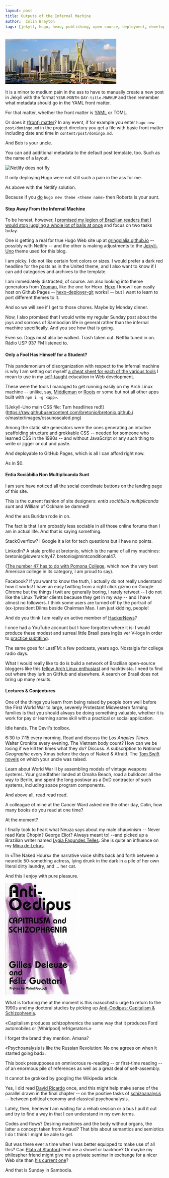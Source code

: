 ```yaml
---
layout: post
title: Outputs of the Infernal Machine
author:  Colin Brayton
tags: [jekyll, hugo, hexo, publishing, open source, deployment, development, sambodia, capitalism, stylesheets, Arch Linux]
---
```


![A scenic Sambodian bridge in Brooklin with an I](https://raw.githubusercontent.com/bretonio/bretonio.github.io/master/images/saopaulosky.png)

It is a minor to medium pain in the ass to have to manually create a new post in Jekyll with the format `YEAR-MONTH-DAY-title.MARKUP` and then remember what metadata should go in the YAML front matter.

For that matter, whether the front matter is [YAML](http://project-sambodia.surge.sh/) or TOML. 

Or does it [(front) matter](https://gohugo.io/content/front-matter)? In any event, if for example you enter `hugo new post/domingo.md` in the project directory you get a file with basic front matter including date and time in `content/post/domingo.md`.

And Bob is your uncle. 

You can add additional metadata to the default post template, too. Such as the name of a layout. 

![Netlify does not fly](https://bretonio.github.io/images/netlifyfailurescale.png)

If only deploying Hugo were not still such a pain in the ass for me. 

As above with the Netlify solution.

Because if you [do](https://gringolalia.github.io/) `hugo new theme <theme name>` then Roberta is your aunt.

#### Step Away From the Infernal Machine

To be honest, however, I [promised my legion of Brazilian readers that I would stop juggling a whole lot of balls at once](https://gringolalia.surge.sh/2016/09/17/malabarismo/) and focus on two tasks today.  

One is getting a real for true Hugo Web site up at [gringolalia.github.io](https://gringolalia.github.io/) -- possibly with Netlify -- and the other is making adjustments to the [Jekyll-Uno](https://github.com/joshgerdes/jekyll-uno) theme used for this blog. 

I am picky. I do not like certain font colors or sizes. I would prefer a dark red headline for the posts as in the United theme,  and I also want to know if I can add categories and archives to the template.

I am immediately distracted, of course.  am also looking into theme generators from [Yeoman](http://yeoman.io/), like the one for Hexo. [Hexo](https://hexo.io/) I know I can easily host on Github Pages -- [hexo-deployer-git](https://github.com/hexojs/hexo-deployer-git) works! -- but I want to learn to port different themes to it. 

And so we will see if I get to those chores. Maybe by Monday dinner.

Now, I also promised that I would write my regular Sunday post about the joys and sorrows of Sambodian life in general rather than the infernal machine specifically. And you see how that is going. 

Even so. Dogs must also be walked. Trash taken out. Netflix tuned in on. Rádio USP 937 FM listened to.

#### Only a Fool Has Himself for a Student?

This pandemonium of disorganization with respect to the infernal machine is why I am setting out  myself [a cheat sheet for each of the various tools](http://project-sambodia.surge.sh) I mean to use in my [self-taught](https://selftaughtcoders.com/courses/) education in Web development. 

These were the tools I managed to get running easily on my Arch Linux machine -- unlike, say, [Middleman](https://middlemanapp.com/) or [Roots](https://roots.cx) or some but not all other apps built with `npm i -g <app>`.  

![Jekyll-Uno main CSS file: Turn headlines red!](https://raw.githubusercontent.com/bretonio/bretonio.github.i	o/master/images/cssunoscaled.png)

Among the static site generators were the ones generating an intuitive scaffolding structure and grokkable CSS -- needed for someone who learned CSS in the 1990s -- and without JavaScript or any such thing to write or jigger or cut and paste. 

And deployable to GitHub Pages, which is all I can afford right now. 

As in $0.

#### Entia Sociābilia Non Multiplicanda Sunt

I am sure have noticed all the social coordinate buttons on the landing page of this site. 

This is the current fashion of site designers: *entia sociābilia multiplicanda sunt* and William of Ockham be damned! 

And the ass Buridan rode in on.

The fact is that I am probably less sociable in all those online forums than I am in actual life. And that is saying something. 

StackOverflow? I Google it a lot for tech questions but I have no points. 

LinkedIn? A stale profile at bretonio, which is the name of all my machines: bretonio@lowerarchy47. bretonio@mintconditional47. 

([The number 47 has to do with Pomona College](http://magazine.pomona.edu/pomoniana/2015/02/13/the-mystery-of-47/), which now the very best American college in its category, I am proud to say).

Facebook? If you want to know the truth, I actually do not really understand how it works! I have an easy twitting from a right click gizmo on Google Chrome but the things I twit are generally boring, I rarely retweet -- I do not like the Linux Twitter clients because they get in my way -- and I have almost no followers. I think some users are turned off by the portrait of (ex-)president Dilma beside Chairman Mao. I am just kidding, people! 

And do you think I am really an active member of [HackerNews](https://news.ycombinator.com/)? 

I once had a YouTube account but I have forgotten where it is: I would produce these modest and surreal little Brasil para ingês ver V-logs in order to [practice subtitling](https://www.howtoforge.com/tutorial/how-to-edit-movie-subtitles-on-linux/). 	 

The same goes for LastFM: a few podcasts, years ago. Nostalgia for college radio days.

What I would really like to do is build a network of Brazilian open-source bloggers like this [fellow Arch Linux enthusiast](http://linkis.com/gjuniioor.github.io/RvjWH) and hacktivista. I need to find out where they lurk on GitHub and elsewhere. A search on Brasil does not bring up many results.

#### Lectures & Conjectures

One of the things you learn from being raised by people  born well before the First World War to large, severely Protestant Midwestern farming families is that you should always be doing something valuable, whether it is work for pay or learning some skill with a practical or social application. 

Idle hands. The Devil's toolbox.

6:30 to 7:15 every morning. Read and discuss the *Los Angeles Times*. Walter Cronkite every evening. The Vietnam body count? How can we be losing if we kill ten times what they do? Discuss. A subscription to *National Geographic* every Xmas before the days of Naked  & Afraid. The [Tom Swift novels](https://en.wikipedia.org/wiki/Tom_Swift) on which your uncle was raised.  

Learn about World War II by assembling models of vintage weapons systems. Your grandfather landed at Omaha Beach, road a bulldozer all the way to Berlin, and spent the long postwar as a DoD contractor of such systems, including space program components.

And above all, read read read. 

A colleague of mine at the Cancer Ward asked me the other day, Colin, how many books do you read at one time? 

At the moment? 

I finally took to heart what Neuza says about my male chauvinism  -- Never read Kate Chopin? George Eliot? Always meant to! --and picked up a Brazilian writer named [Lygia Fagundes Telles](https://en.wikipedia.org/wiki/Lygia_Fagundes_Telles). She is quite an influence on my [Mina de Letras](http://minadeletras.surge.sh/).  

In «The Naked Hours» the narrative voice shifts back and forth between a neurotic 50-something actress, lying drunk in the dark in a pile of her own literal dirty laundry, and ... her cat. 

And this I enjoy with pure pleasure.

![Anti-Eddying](https://raw.githubusercontent.com/bretonio/bretonio.github.io/master/images/antieddy.jpg)

What is torturing me at the moment is this masochistic urge to return to the 1990s and my doctoral studies by picking up [Anti-Oedipus: Capitalism & Schizophrenia](https://en.wikipedia.org/wiki/Capitalism_and_Schizophrenia). 

«Capitalism produces schizophrenics the same way that it produces Ford automobiles or [Whirlpool] refrigerators.»

I forget the brand they mention. Amana?

«Psychoanalysis is like the Russian Revolution: No one agrees on when it started going bad».

This book presupposes an omnivorous re-reading -- or first-time reading -- of an enormous pile of references as well as a great deal of self-assembly.

It cannot be grokked by googling the Wikipedia article.

Yes, I did read [David Ricardo](https://en.wikipedia.org/wiki/David_Ricardo) once, and this might help make sense of the parallel drawn in the final chapter -- on the positive tasks of [schizoanalysis](https://en.wikipedia.org/wiki/Schizoanalysis) -- between political economy and classical psychoanalysis.

Lately, then, henever I am waiting for a rehab session or a bus I pull it out and try to find a way in that I can understand in my own terms. 

Codes and flows? Desiring machines and the body without organs, the latter a concept taken from Artaud? That bits about semantics and semiotics I do t think I might be able to get.

But was there ever a time when I  was better equipped to make use of all this? Can [Plato at Stanford](http://plato.stanford.edu/entries/deleuze/) lend me a shovel or backhoe? Or maybe my philospher friend might give me a private seminar in exchange for a nicer Web site than [his current one](http://www.luizfernandofontesteixeira.com.br/)?

And that is Sunday in Sambodia.
